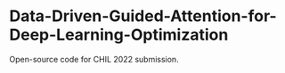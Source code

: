 # Data-Driven-Guided-Attention-for-Deep-Learning-Optimization
Open-source code for CHIL 2022 submission.
